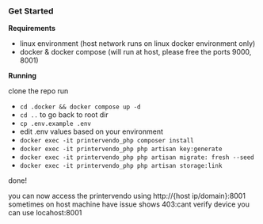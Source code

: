 ### Get Started

**Requirements**
- linux environment (host network runs on linux docker environment only)
- docker & docker compose (will run at host, please free the ports 9000, 8001)

**Running**

clone the repo
run
- ```cd .docker && docker compose up -d```
- ```cd ..``` to go back to root dir
- ```cp .env.example .env```
- edit .env values based on your environment
- ```docker exec -it printervendo_php composer install```
- ```docker exec -it printervendo_php php artisan key:generate```
- ```docker exec -it printervendo_php php artisan migrate: fresh --seed```
- ```docker exec -it printervendo_php php artisan storage:link```

done!

you can now access the printervendo using http://{host ip/domain}:8001
sometimes on host machine have issue shows 403:cant verify device you can use locahost:8001
